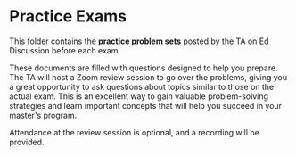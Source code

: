 # Practice Exams

This folder contains the **practice problem sets** posted by the TA on Ed Discussion before each exam.

These documents are filled with questions designed to help you prepare. The TA will host a Zoom review session to go over the problems, giving you a great opportunity to ask questions about topics similar to those on the actual exam. This is an excellent way to gain valuable problem-solving strategies and learn important concepts that will help you succeed in your master's program.

Attendance at the review session is optional, and a recording will be provided.

